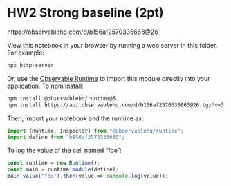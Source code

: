 # HW2 Strong baseline (2pt)

https://observablehq.com/d/b156af2570335663@26

View this notebook in your browser by running a web server in this folder. For
example:

~~~sh
npx http-server
~~~

Or, use the [Observable Runtime](https://github.com/observablehq/runtime) to
import this module directly into your application. To npm install:

~~~sh
npm install @observablehq/runtime@5
npm install https://api.observablehq.com/d/b156af2570335663@26.tgz?v=3
~~~

Then, import your notebook and the runtime as:

~~~js
import {Runtime, Inspector} from "@observablehq/runtime";
import define from "b156af2570335663";
~~~

To log the value of the cell named “foo”:

~~~js
const runtime = new Runtime();
const main = runtime.module(define);
main.value("foo").then(value => console.log(value));
~~~
